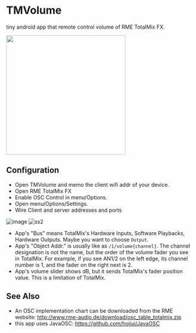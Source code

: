 # TMVolume

tiny android app that remote control volume of RME TotalMix FX.

<img src="https://user-images.githubusercontent.com/333944/90967727-6b49ce00-e51e-11ea-8c3d-219ca92a7a66.png" width="320">

## Configuration
- Open TMVolume and memo the client wifi addr of your device.
- Open RME TotalMix FX
- Enable OSC Control in menu/Options.
- Open menu/Options/Settings.
- Wire Client and server addresses and ports

![image](https://user-images.githubusercontent.com/333944/89477015-1d676300-d7c7-11ea-9d20-beadf8675319.png)
![ss2](https://user-images.githubusercontent.com/333944/90967729-6e44be80-e51e-11ea-9c1a-5c3b47cb63cd.png)

- App's "Bus" means TotalMix's Hardware Inputs, Software Playbacks, Hardware Outputs. Maybe you want to choose `Output`.
- App's "Object Addr." is usually like as `/1/volume{channel}`. The channel designation is not the name, but the order of the volume fader you see in TotalMix. For example, if you see AN1/2 on the left edge, its channel number is 1, and the fader on the right next is 2.
- App's volume slider shows dB, but it sends TotalMix's fader position value. This is a limitation of TotalMix.

## See Also

- An OSC implementation chart can be downloaded from the RME website: http://www.rme-audio.de/download/osc_table_totalmix.zip
- this app uses JavaOSC: https://github.com/hoijui/JavaOSC 

